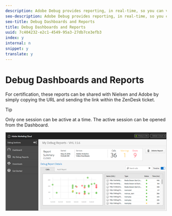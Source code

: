 ```yaml
---
description: Adobe Debug provides reporting, in real-time, so you can view both Adobe and Nielsen hits and metadata that are being sent during video playback. Each of these reports can be saved within Debug.
seo-description: Adobe Debug provides reporting, in real-time, so you can view both Adobe and Nielsen hits and metadata that are being sent during video playback. Each of these reports can be saved within Debug.
seo-title: Debug Dashboards and Reports
title: Debug Dashboards and Reports
uuid: 7c404232-e2c1-4549-95a3-27db7ce3efb3
index: y
internal: n
snippet: y
translate: y
---
```


# Debug Dashboards and Reports

For certification, these reports can be shared with Nielsen and Adobe by simply copying the URL and sending the link within the ZenDesk ticket. 

>[!TIP]
>
>Only one session can be active at a time. The active session can be opened from the Dashboard.

<a id="fig_D0F3FFCBDEB04D03A2B522BBFA8B1B4B"></a> ![](assets/debug-dashboard.png) 
